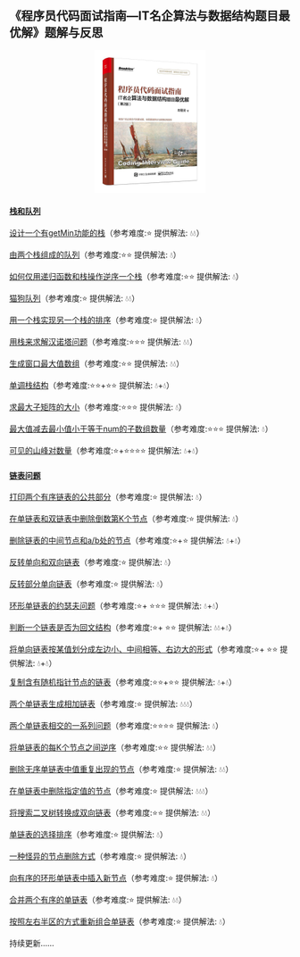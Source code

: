 ## 《程序员代码面试指南—IT名企算法与数据结构题目最优解》题解与反思

<center><img src = "img/s29967820.jpg" width = "200" height = "256"/></center>



#### [栈和队列](https://github.com/JIANGLY33/CodingInterviewGuideProblemSet/tree/master/src/main/java/StackAndQueue)

[设计一个有getMin功能的栈](https://github.com/JIANGLY33/CodingInterviewGuideProblemSet/tree/master/src/main/java/StackAndQueue/getMinStack)（参考难度:⭐  提供解法: 💧💧）

[由两个栈组成的队列](https://github.com/JIANGLY33/CodingInterviewGuideProblemSet/tree/master/src/main/java/StackAndQueue/TwoStacksQueue)（参考难度:⭐⭐  提供解法: 💧）

[如何仅用递归函数和栈操作逆序一个栈](https://github.com/JIANGLY33/CodingInterviewGuideProblemSet/tree/master/src/main/java/StackAndQueue/RecursionReverseStack)（参考难度:⭐⭐  提供解法: 💧）

[猫狗队列](https://github.com/JIANGLY33/CodingInterviewGuideProblemSet/tree/master/src/main/java/StackAndQueue/CatDogQueue)（参考难度:⭐  提供解法: 💧💧）

[用一个栈实现另一个栈的排序](https://github.com/JIANGLY33/CodingInterviewGuideProblemSet/tree/master/src/main/java/StackAndQueue/SortStackByStack)（参考难度:⭐  提供解法: 💧）

[用栈来求解汉诺塔问题](https://github.com/JIANGLY33/CodingInterviewGuideProblemSet/tree/master/src/main/java/StackAndQueue/HanoiProblem)（参考难度:⭐⭐⭐  提供解法: 💧💧）

[生成窗口最大值数组](https://github.com/JIANGLY33/CodingInterviewGuideProblemSet/tree/master/src/main/java/StackAndQueue/MaxWindowArray)（参考难度:⭐⭐  提供解法: 💧💧）

[单调栈结构](https://github.com/JIANGLY33/CodingInterviewGuideProblemSet/tree/master/src/main/java/StackAndQueue/MonotonicStack)（参考难度:⭐⭐+⭐⭐  提供解法: 💧+💧）

[求最大子矩阵的大小](https://github.com/JIANGLY33/CodingInterviewGuideProblemSet/tree/master/src/main/java/StackAndQueue/MaxSquareMatrix)（参考难度:⭐⭐⭐  提供解法: 💧）

[最大值减去最小值小于等于num的子数组数量](https://github.com/JIANGLY33/CodingInterviewGuideProblemSet/tree/master/src/main/java/StackAndQueue/MaxMinusMinArray)（参考难度:⭐⭐⭐  提供解法: 💧）

[可见的山峰对数量](https://github.com/JIANGLY33/CodingInterviewGuideProblemSet/tree/master/src/main/java/StackAndQueue/VisibleMountains)（参考难度:⭐+⭐⭐⭐⭐  提供解法: 💧+💧）



#### [链表问题](https://github.com/JIANGLY33/CodingInterviewGuideProblemSet/tree/master/src/main/java/Linkedlist)

[打印两个有序链表的公共部分](https://github.com/JIANGLY33/CodingInterviewGuideProblemSet/tree/master/src/main/java/Linkedlist/PrintPublic)（参考难度:⭐  提供解法: 💧）

[在单链表和双链表中删除倒数第K个节点](https://github.com/JIANGLY33/CodingInterviewGuideProblemSet/tree/master/src/main/java/Linkedlist/RemoveLastKthNode)（参考难度:⭐  提供解法: 💧）

[删除链表的中间节点和a/b处的节点](https://github.com/JIANGLY33/CodingInterviewGuideProblemSet/tree/master/src/main/java/Linkedlist/DeleteMidNode)（参考难度:⭐+⭐  提供解法: 💧+💧）

[反转单向和双向链表](https://github.com/JIANGLY33/CodingInterviewGuideProblemSet/tree/master/src/main/java/Linkedlist/ReverseLinkedList)（参考难度:⭐  提供解法: 💧）

[反转部分单向链表](https://github.com/JIANGLY33/CodingInterviewGuideProblemSet/tree/master/src/main/java/Linkedlist/ReversePartialLinkedList)（参考难度:⭐  提供解法: 💧）

[环形单链表的约瑟夫问题](https://github.com/JIANGLY33/CodingInterviewGuideProblemSet/tree/master/src/main/java/Linkedlist/JosephusProblem)（参考难度:⭐+ ⭐⭐⭐ 提供解法: 💧+💧）

[判断一个链表是否为回文结构](https://github.com/JIANGLY33/CodingInterviewGuideProblemSet/tree/master/src/main/java/Linkedlist/JudgePalindrome)（参考难度:⭐+ ⭐⭐ 提供解法: 💧💧+💧）

[将单向链表按某值划分成左边小、中间相等、右边大的形式](https://github.com/JIANGLY33/CodingInterviewGuideProblemSet/tree/master/src/main/java/Linkedlist/DivideLinkedList)（参考难度:⭐+ ⭐⭐ 提供解法: 💧+💧）

[复制含有随机指针节点的链表](https://github.com/JIANGLY33/CodingInterviewGuideProblemSet/tree/master/src/main/java/Linkedlist/CopyRandomNode)（参考难度:⭐⭐+⭐⭐  提供解法: 💧+💧）

[两个单链表生成相加链表](https://github.com/JIANGLY33/CodingInterviewGuideProblemSet/tree/master/src/main/java/Linkedlist/AddTwoLinkedLists)（参考难度:⭐ 提供解法: 💧💧💧）

[两个单链表相交的一系列问题](https://github.com/JIANGLY33/CodingInterviewGuideProblemSet/tree/master/src/main/java/Linkedlist/IntersectNode)（参考难度:⭐⭐⭐⭐  提供解法: 💧）

[将单链表的每K个节点之间逆序](https://github.com/JIANGLY33/CodingInterviewGuideProblemSet/tree/master/src/main/java/Linkedlist/ReverseKNodes)（参考难度:⭐⭐  提供解法: 💧💧）

[删除无序单链表中值重复出现的节点](https://github.com/JIANGLY33/CodingInterviewGuideProblemSet/tree/master/src/main/java/Linkedlist/DeleteRepeatNodes)（参考难度:⭐  提供解法: 💧💧）

[在单链表中删除指定值的节点](https://github.com/JIANGLY33/CodingInterviewGuideProblemSet/tree/master/src/main/java/Linkedlist/DeleteCertainNode)（参考难度:⭐ 提供解法: 💧💧💧）

[将搜索二叉树转换成双向链表](https://github.com/JIANGLY33/CodingInterviewGuideProblemSet/tree/master/src/main/java/Linkedlist/BSTToDNode)（参考难度:⭐⭐  提供解法: 💧💧）

[单链表的选择排序](https://github.com/JIANGLY33/CodingInterviewGuideProblemSet/tree/master/src/main/java/Linkedlist/SelectSort)（参考难度:⭐  提供解法: 💧）

[一种怪异的节点删除方式](https://github.com/JIANGLY33/CodingInterviewGuideProblemSet/tree/master/src/main/java/Linkedlist/StrangeDelete)（参考难度:⭐  提供解法: 💧）

[向有序的环形单链表中插入新节点](https://github.com/JIANGLY33/CodingInterviewGuideProblemSet/tree/master/src/main/java/Linkedlist/CircleListInserion)（参考难度:⭐  提供解法: 💧）

[合并两个有序的单链表](https://github.com/JIANGLY33/CodingInterviewGuideProblemSet/tree/master/src/main/java/Linkedlist/MergeTwoLists)（参考难度:⭐  提供解法: 💧💧）

[按照左右半区的方式重新组合单链表](https://github.com/JIANGLY33/CodingInterviewGuideProblemSet/tree/master/src/main/java/Linkedlist/RegroupNodes)（参考难度:⭐  提供解法: 💧）

持续更新……

